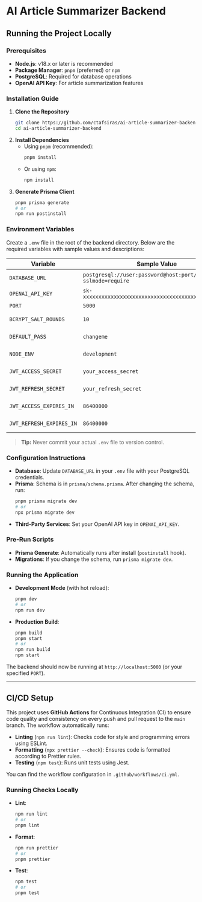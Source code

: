 # AI Article Summarizer Backend

## Running the Project Locally

### Prerequisites

- **Node.js**: v18.x or later is recommended
- **Package Manager**: `pnpm` (preferred) or `npm`
- **PostgreSQL**: Required for database operations
- **OpenAI API Key**: For article summarization features

### Installation Guide

1. **Clone the Repository**
   ```bash
   git clone https://github.com/ctafsiras/ai-article-summarizer-backend.git
   cd ai-article-summarizer-backend
   ```
2. **Install Dependencies**
   - Using `pnpm` (recommended):
     ```bash
     pnpm install
     ```
   - Or using `npm`:
     ```bash
     npm install
     ```
3. **Generate Prisma Client**
   ```bash
   pnpm prisma generate
   # or
   npm run postinstall
   ```

### Environment Variables

Create a `.env` file in the root of the backend directory. Below are the required variables with sample values and descriptions:

| Variable                 | Sample Value                                                  | Description                                   |
| ------------------------ | ------------------------------------------------------------- | --------------------------------------------- |
| `DATABASE_URL`           | `postgresql://user:password@host:port/dbname?sslmode=require` | PostgreSQL connection string                  |
| `OPENAI_API_KEY`         | `sk-xxxxxxxxxxxxxxxxxxxxxxxxxxxxxxxxxxxxxxxxxxxxxxxx`         | Your OpenAI API key                           |
| `PORT`                   | `5000`                                                        | Port for backend server                       |
| `BCRYPT_SALT_ROUNDS`     | `10`                                                          | Salt rounds for bcrypt password hashing       |
| `DEFAULT_PASS`           | `changeme`                                                    | Default password for seeded users             |
| `NODE_ENV`               | `development`                                                 | Node environment (`development`/`production`) |
| `JWT_ACCESS_SECRET`      | `your_access_secret`                                          | JWT access token secret                       |
| `JWT_REFRESH_SECRET`     | `your_refresh_secret`                                         | JWT refresh token secret                      |
| `JWT_ACCESS_EXPIRES_IN`  | `86400000`                                                    | JWT access token expiry (ms)                  |
| `JWT_REFRESH_EXPIRES_IN` | `86400000`                                                    | JWT refresh token expiry (ms)                 |

> **Tip:** Never commit your actual `.env` file to version control.

### Configuration Instructions

- **Database**: Update `DATABASE_URL` in your `.env` file with your PostgreSQL credentials.
- **Prisma**: Schema is in `prisma/schema.prisma`. After changing the schema, run:
  ```bash
  pnpm prisma migrate dev
  # or
  npx prisma migrate dev
  ```
- **Third-Party Services**: Set your OpenAI API key in `OPENAI_API_KEY`.

### Pre-Run Scripts

- **Prisma Generate**: Automatically runs after install (`postinstall` hook).
- **Migrations**: If you change the schema, run `prisma migrate dev`.

### Running the Application

- **Development Mode** (with hot reload):
  ```bash
  pnpm dev
  # or
  npm run dev
  ```
- **Production Build**:
  ```bash
  pnpm build
  pnpm start
  # or
  npm run build
  npm start
  ```

The backend should now be running at `http://localhost:5000` (or your specified `PORT`).

---

## CI/CD Setup

This project uses **GitHub Actions** for Continuous Integration (CI) to ensure code quality and consistency on every push and pull request to the `main` branch. The workflow automatically runs:

- **Linting** (`npm run lint`): Checks code for style and programming errors using ESLint.
- **Formatting** (`npx prettier --check`): Ensures code is formatted according to Prettier rules.
- **Testing** (`npm test`): Runs unit tests using Jest.

You can find the workflow configuration in `.github/workflows/ci.yml`.

### Running Checks Locally

- **Lint**:
  ```bash
  npm run lint
  # or
  pnpm lint
  ```
- **Format**:
  ```bash
  npm run prettier
  # or
  pnpm prettier
  ```
- **Test**:
  ```bash
  npm test
  # or
  pnpm test
  ```
